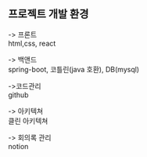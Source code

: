 ## 프로젝트 개발 환경

-> 프론트   
html,css, react
   
-> 백앤드   
spring-boot, 코틀린(java 호환),
DB(mysql)
   
->코드관리   
github
   
-> 아키텍쳐   
클린 아키텍쳐
   
-> 회의록 관리   
notion

